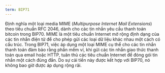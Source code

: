 ```yaml
---
term: BIP71
---
```


Định nghĩa một loại media MIME (*Multipurpose Internet Mail Extensions*) theo tiêu chuẩn RFC 2046, dành cho các tin nhắn yêu cầu thanh toán bitcoin trong BIP70. MIME là một tiêu chuẩn Internet mở rộng định dạng của các tin nhắn điện tử để cho phép gửi các loại dữ liệu khác nhau một cách có cấu trúc. Trong BIP71, việc áp dụng một loại MIME cụ thể cho các tin nhắn thanh toán đảm bảo rằng phần mềm ví, khi gửi các tin nhắn giao thức thanh toán qua email hoặc HTTP, tuân thủ các tiêu chuẩn Internet để đóng gói tin nhắn một cách đúng đắn. Do sự cải tiến này được kết hợp với BIP70, nó không bao giờ được áp dụng rộng rãi.